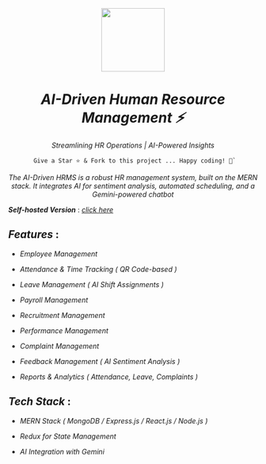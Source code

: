 <div align="center">
    <a href="https://metrohrms.netlify.app">
  <img src="https://metrohrms.netlify.app/metro.png" width="128px" />
    </a>
    <h1><i>AI-Driven Human Resource Management ⚡</i></h1>
    <p align="center">
         <p><i>Streamlining HR Operations | AI-Powered Insights</i></p>
    </p>


```
 Give a Star ⭐️ & Fork to this project ... Happy coding! 🤩`
```

*The AI-Driven HRMS is a robust HR management system, built on the MERN stack. It integrates AI for sentiment analysis, automated scheduling, and a Gemini-powered chatbot*

</div>

***Self-hosted Version*** : [_click here_](https://metrohrms.netlify.app)

## _Features_ :

- _Employee Management_

- _Attendance & Time Tracking ( QR Code-based )_

- _Leave Management ( AI Shift Assignments )_

- _Payroll Management_

- _Recruitment Management_

- _Performance Management_

- _Complaint Management_

- _Feedback Management ( AI Sentiment Analysis )_

- _Reports & Analytics ( Attendance, Leave, Complaints )_

## _Tech Stack_ :

- _MERN Stack ( MongoDB / Express.js / React.js / Node.js )_

- _Redux for State Management_

- _AI Integration with Gemini_
